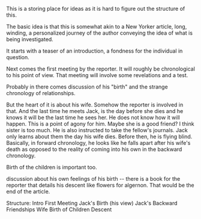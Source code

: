 This is a storing place for ideas as it is hard to figure out the structure of this.

The basic idea is that this is somewhat akin to a New Yorker article, long, winding, a personalized journey of the author conveying the idea of what is being investigated. 

It starts with a teaser of an introduction, a fondness for the individual in question. 

Next comes the first meeting by the reporter. It will roughly be chronological to his point of view. That meeting will involve some revelations and a test. 

Probably in there comes discussion of his "birth" and the strange chronology of relationships. 

But the heart of it is about his wife. Somehow the reporter is involved in that. And the last time he meets Jack, is the day before she dies and he knows it will be the last time he sees her. He does not know how it will happen. This is a point of agony for him. Maybe she is a good friend? I think sister is too much. He is also instructed to take the fellow's journals. Jack only learns about them the day his wife dies. Before then, he is flying blind. Basically, in forward chronology, he looks like he falls apart after his wife's death as opposed to the reality of coming into his own in the backward chronology. 

Birth of the children is important too. 

discussion about his own feelings of his birth -- there is a book for the reporter that details his descent like flowers for algernon. That would be the end of the article. 

Structure: 
Intro
First Meeting
Jack's Birth (his view)
Jack's Backward Friendships
Wife
Birth of Children
Descent


